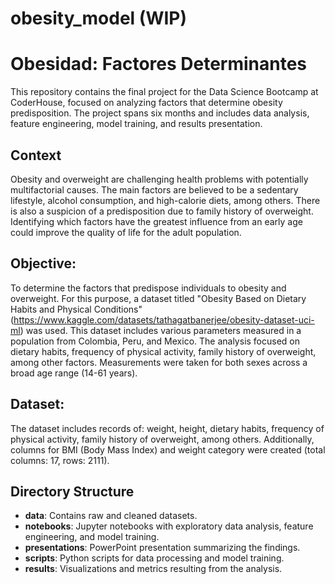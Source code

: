 # obesity_model (WIP)

# Obesidad: Factores Determinantes
This repository contains the final project for the Data Science Bootcamp at CoderHouse, focused on analyzing factors that determine obesity predisposition. The project spans six months and includes data analysis, feature engineering, model training, and results presentation.

## Context
Obesity and overweight are challenging health problems with potentially multifactorial causes. 
The main factors are believed to be a sedentary lifestyle, alcohol consumption, and high-calorie diets, among others. 
There is also a suspicion of a predisposition due to family history of overweight. 
Identifying which factors have the greatest influence from an early age could improve the quality of life for the adult population.

## Objective:
To determine the factors that predispose individuals to obesity and overweight. 
For this purpose, a dataset titled "Obesity Based on Dietary Habits and Physical Conditions" (https://www.kaggle.com/datasets/tathagatbanerjee/obesity-dataset-uci-ml) was used.
This dataset includes various parameters measured in a population from Colombia, Peru, and Mexico. The analysis focused on dietary habits, frequency of physical activity, 
family history of overweight, among other factors. Measurements were taken for both sexes across a broad age range (14-61 years).

## Dataset:
The dataset includes records of: weight, height, dietary habits, frequency of physical activity, family history of overweight, among others. 
Additionally, columns for BMI (Body Mass Index) and weight category were created (total columns: 17, rows: 2111).

## Directory Structure

- **data**: Contains raw and cleaned datasets.
- **notebooks**: Jupyter notebooks with exploratory data analysis, feature engineering, and model training.
- **presentations**: PowerPoint presentation summarizing the findings.
- **scripts**: Python scripts for data processing and model training.
- **results**: Visualizations and metrics resulting from the analysis.
